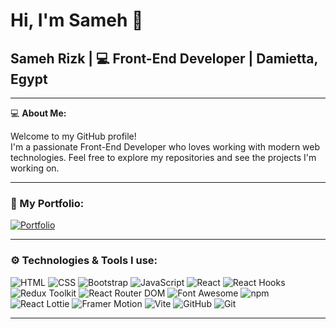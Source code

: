 # Hi, I'm Sameh 👋

## Sameh Rizk | 💻 Front-End Developer | Damietta, Egypt

---

💻 **About Me:**

Welcome to my GitHub profile!  
I'm a passionate Front-End Developer who loves working with modern web technologies. Feel free to explore my repositories and see the projects I'm working on.

---

### 🔗 My Portfolio:
[![Portfolio](https://img.shields.io/badge/Portfolio-000000?style=flat&logo=portfolio&logoColor=white)](https://sameh-rizk.netlify.app/)

---

### ⚙️ Technologies & Tools I use:

![HTML](https://img.shields.io/badge/-HTML-E34F26?style=flat&logo=html5&logoColor=white)
![CSS](https://img.shields.io/badge/-CSS-1572B6?style=flat&logo=css3&logoColor=white)
![Bootstrap](https://img.shields.io/badge/-Bootstrap-563D7C?style=flat&logo=bootstrap&logoColor=white)
![JavaScript](https://img.shields.io/badge/-JavaScript-F7DF1E?style=flat&logo=javascript&logoColor=black)
![React](https://img.shields.io/badge/-React-61DAFB?style=flat&logo=react&logoColor=black)
![React Hooks](https://img.shields.io/badge/-React%20Hooks-61DAFB?style=flat&logo=react&logoColor=black)
![Redux Toolkit](https://img.shields.io/badge/-Redux%20Toolkit-764ABC?style=flat&logo=redux&logoColor=white)
![React Router DOM](https://img.shields.io/badge/-React%20Router%20DOM-CA4245?style=flat&logo=reactrouter&logoColor=white)
![Font Awesome](https://img.shields.io/badge/-Font%20Awesome-339AF0?style=flat&logo=fontawesome&logoColor=white)
![npm](https://img.shields.io/badge/-npm-CB3837?style=flat&logo=npm&logoColor=white)
![React Lottie](https://img.shields.io/badge/-React%20Lottie-FA5B5B?style=flat&logo=lottie&logoColor=white)
![Framer Motion](https://img.shields.io/badge/-Framer%20Motion-00F0F0?style=flat&logo=framer&logoColor=white)
![Vite](https://img.shields.io/badge/-Vite-646CFF?style=flat&logo=vite&logoColor=white)
![GitHub](https://img.shields.io/badge/-GitHub-181717?style=flat&logo=github&logoColor=white)
![Git](https://img.shields.io/badge/-Git-F05032?style=flat&logo=git&logoColor=white)

---

